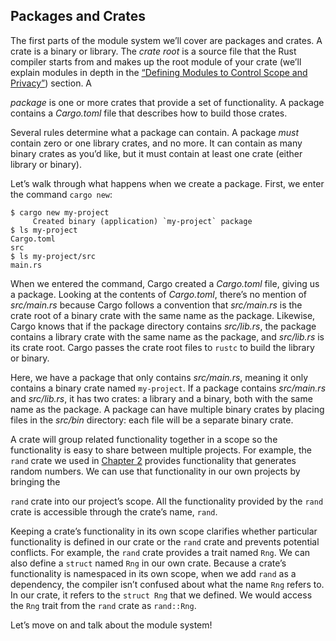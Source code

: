 ## Packages and Crates

The first parts of the module system we’ll cover are packages and crates. A crate is a binary or library. The *crate root* is a source file that the Rust compiler starts from and makes up the root module of your crate (we’ll explain modules in depth in the [“Defining Modules to Control Scope and Privacy”](ch07-02-defining-modules-to-control-scope-and-privacy.html)<!-- ignore -->) section. A 

*package* is one or more crates that provide a set of functionality. A package contains a *Cargo.toml* file that describes how to build those crates.

Several rules determine what a package can contain. A package *must* contain zero or one library crates, and no more. It can contain as many binary crates as you’d like, but it must contain at least one crate (either library or binary).

Let’s walk through what happens when we create a package. First, we enter the command `cargo new`:

```text
$ cargo new my-project
     Created binary (application) `my-project` package
$ ls my-project
Cargo.toml
src
$ ls my-project/src
main.rs
```

When we entered the command, Cargo created a *Cargo.toml* file, giving us a package. Looking at the contents of *Cargo.toml*, there’s no mention of *src/main.rs* because Cargo follows a convention that *src/main.rs* is the crate root of a binary crate with the same name as the package. Likewise, Cargo knows that if the package directory contains *src/lib.rs*, the package contains a library crate with the same name as the package, and *src/lib.rs* is its crate root. Cargo passes the crate root files to `rustc` to build the library or binary.

Here, we have a package that only contains *src/main.rs*, meaning it only contains a binary crate named `my-project`. If a package contains *src/main.rs* and *src/lib.rs*, it has two crates: a library and a binary, both with the same name as the package. A package can have multiple binary crates by placing files in the *src/bin* directory: each file will be a separate binary crate.

A crate will group related functionality together in a scope so the functionality is easy to share between multiple projects. For example, the `rand` crate we used in [Chapter 2](ch02-00-guessing-game-tutorial.html#generating-a-random-number)<!-- ignore --> provides functionality that generates random numbers. We can use that functionality in our own projects by bringing the 

`rand` crate into our project’s scope. All the functionality provided by the `rand` crate is accessible through the crate’s name, `rand`.

Keeping a crate’s functionality in its own scope clarifies whether particular functionality is defined in our crate or the `rand` crate and prevents potential conflicts. For example, the `rand` crate provides a trait named `Rng`. We can also define a `struct` named `Rng` in our own crate. Because a crate’s functionality is namespaced in its own scope, when we add `rand` as a dependency, the compiler isn’t confused about what the name `Rng` refers to. In our crate, it refers to the `struct Rng` that we defined. We would access the `Rng` trait from the `rand` crate as `rand::Rng`.

Let’s move on and talk about the module system!